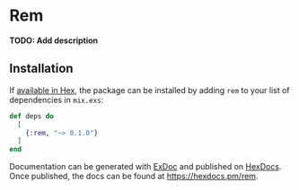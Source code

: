 # Rem

**TODO: Add description**

## Installation

If [available in Hex](https://hex.pm/docs/publish), the package can be installed
by adding `rem` to your list of dependencies in `mix.exs`:

```elixir
def deps do
  [
    {:rem, "~> 0.1.0"}
  ]
end
```

Documentation can be generated with [ExDoc](https://github.com/elixir-lang/ex_doc)
and published on [HexDocs](https://hexdocs.pm). Once published, the docs can
be found at <https://hexdocs.pm/rem>.

